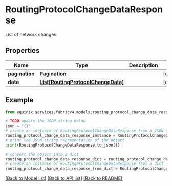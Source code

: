 # RoutingProtocolChangeDataResponse

List of network changes

## Properties

Name | Type | Description | Notes
------------ | ------------- | ------------- | -------------
**pagination** | [**Pagination**](Pagination.md) |  | [optional] 
**data** | [**List[RoutingProtocolChangeData]**](RoutingProtocolChangeData.md) |  | [optional] 

## Example

```python
from equinix.services.fabricv4.models.routing_protocol_change_data_response import RoutingProtocolChangeDataResponse

# TODO update the JSON string below
json = "{}"
# create an instance of RoutingProtocolChangeDataResponse from a JSON string
routing_protocol_change_data_response_instance = RoutingProtocolChangeDataResponse.from_json(json)
# print the JSON string representation of the object
print(RoutingProtocolChangeDataResponse.to_json())

# convert the object into a dict
routing_protocol_change_data_response_dict = routing_protocol_change_data_response_instance.to_dict()
# create an instance of RoutingProtocolChangeDataResponse from a dict
routing_protocol_change_data_response_from_dict = RoutingProtocolChangeDataResponse.from_dict(routing_protocol_change_data_response_dict)
```
[[Back to Model list]](../README.md#documentation-for-models) [[Back to API list]](../README.md#documentation-for-api-endpoints) [[Back to README]](../README.md)


